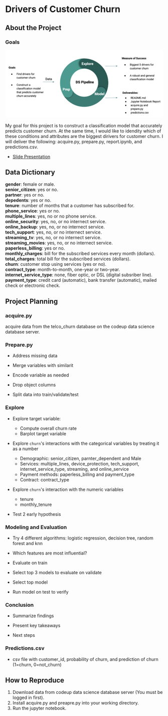 # Drivers of Customer Churn

## About the Project

### Goals

![project_overview](https://github.com/Yongliang-Shi/classification-project/blob/master/goal_slide.png)

My goal for this project is to construct a classification model that accurately predicts customer churn. At the same time, I would like to idendity which of these conditions and attributes are the biggest dirivers for customer churn. I will deliver the following: acquire.py, prepare.py, report.ipynb, and predictions.csv.

- [Slide Presentation](https://docs.google.com/presentation/d/1-Tz2gOahfgPnrxUXUg3ajXOad044bb9LwJ7IkaCuDqw/edit?usp=sharing)

## Data Dictionary

**gender**: female or male.<br>
**senior_citizen**: yes or no.<br>
**partner**: yes or no.<br>
**depedents**: yes or no.<br>
**tenure**: number of months that a customer has subscribed for.<br>
**phone_service**: yes or no.<br> 
**multiple_lines**: yes, no or no phone service.<br> 
**online_security**: yes, no, or no internect service.<br>
**online_backup**: yes, no, or no internect service.<br>
**tech_support**: yes, no, or no internect service.<br>
**streaming_tv**: yes, no, or no internect service.<br>
**streaming_movies**: yes, no, or no internect service.<br>
**paperless_billing**: yes or no.<br> 
**monthly_charges**: bill for the subscribed services every month (dollars).<br>
**total_charges**: total bill for the subscribed services (dollars).<br>
**churn**: customer stop using services (yes or no).<br>
**contract_type**: month-to-month, one-year or two-year.<br>
**internet_service_type**: none, fiber optic, or DSL (digital subsriber line).<br>
**payment_type**: credit card (automatic), bank transfer (automatic), mailed check or electronic check.<br>

## Project Planning

### acquire.py

acquire data from the telco_churn database on the codeup data science database server. 

### Prepare.py

* Address missing data

* Merge variables with similarit

* Encode variable as needed

* Drop object columns

* Split data into train/validate/test

### Explore

* Explore target variable:
    * Compute overall churn rate
    * Barplot target variable
    
* Explore `churn`'s interactions with the categorical variables by treating it as a number 
    * Demographic: senior_citizen, parnter_dependent and Male
    * Services: multiple_lines, device_protection, tech_support, internet_service_type, streaming, and online_service
    * Payment methods: paperless_billing and payment_type
    * Contract: contract_type
    
* Explore `churn`'s interaction with the numeric variables
    * tenure
    * monthly_tenure
    
* Test 2 early hypothesis

### Modeling and Evaluation

* Try 4 different algorithms: logistic regression, decision tree, random forest and knn

* Which features are most influential?

* Evaluate on train

* Select top 3 models to evaluate on validate

* Select top model

* Run model on test to verify

### Conclusion

* Summarize findings

* Present key takeaways

* Next steps

### Predictions.csv

* csv file with customer_id, probability of churn, and prediction of churn (1=churn, 0=not_churn)

## How to Reproduce

1. Download data from codeup data science database server (You must be logged in first).
2. Install acquire.py and preapre.py into your working directory.
3. Run the jupyter notebook. 
